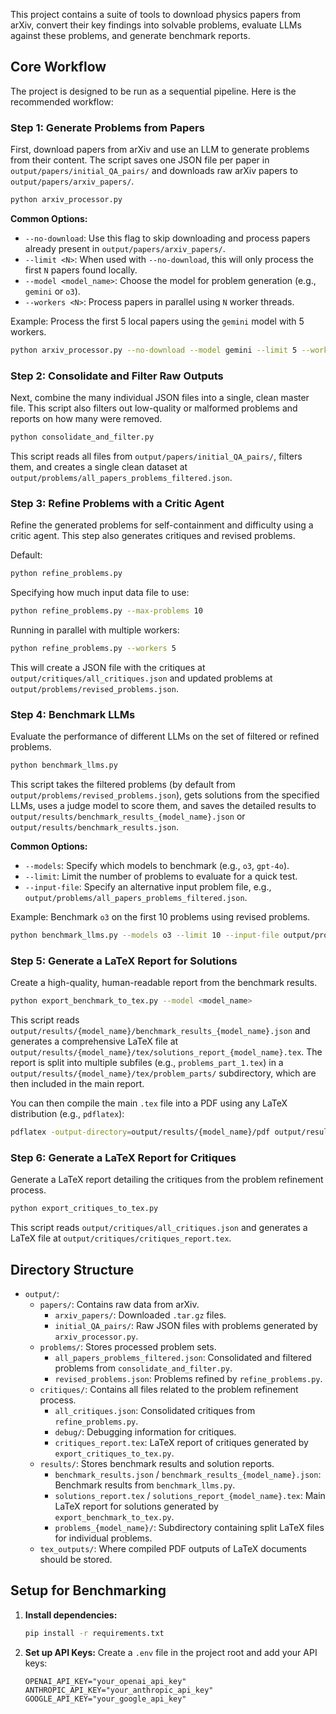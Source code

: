 This project contains a suite of tools to download physics papers from arXiv, convert their key findings into solvable problems, evaluate LLMs against these problems, and generate benchmark reports.

## Core Workflow

The project is designed to be run as a sequential pipeline. Here is the recommended workflow:

### Step 1: Generate Problems from Papers
First, download papers from arXiv and use an LLM to generate problems from their content. The script saves one JSON file per paper in `output/papers/initial_QA_pairs/` and downloads raw arXiv papers to `output/papers/arxiv_papers/`.

```bash
python arxiv_processor.py
```

**Common Options:**
- `--no-download`: Use this flag to skip downloading and process papers already present in `output/papers/arxiv_papers/`.
- `--limit <N>`: When used with `--no-download`, this will only process the first `N` papers found locally.
- `--model <model_name>`: Choose the model for problem generation (e.g., `gemini` or `o3`).
- `--workers <N>`: Process papers in parallel using `N` worker threads.

Example: Process the first 5 local papers using the `gemini` model with 5 workers.
```bash
python arxiv_processor.py --no-download --model gemini --limit 5 --workers 5
```

### Step 2: Consolidate and Filter Raw Outputs
Next, combine the many individual JSON files into a single, clean master file. This script also filters out low-quality or malformed problems and reports on how many were removed.

```bash
python consolidate_and_filter.py
```
This script reads all files from `output/papers/initial_QA_pairs/`, filters them, and creates a single clean dataset at `output/problems/all_papers_problems_filtered.json`.

### Step 3: Refine Problems with a Critic Agent
Refine the generated problems for self-containment and difficulty using a critic agent. This step also generates critiques and revised problems.

Default: 
```bash
python refine_problems.py
```
Specifying how much input data file to use: 
```bash
python refine_problems.py --max-problems 10
```

Running in parallel with multiple workers:
```bash
python refine_problems.py --workers 5
```

This will create a JSON file with the critiques at `output/critiques/all_critiques.json` and updated problems at `output/problems/revised_problems.json`.

### Step 4: Benchmark LLMs
Evaluate the performance of different LLMs on the set of filtered or refined problems.

```bash
python benchmark_llms.py
```
This script takes the filtered problems (by default from `output/problems/revised_problems.json`), gets solutions from the specified LLMs, uses a judge model to score them, and saves the detailed results to `output/results/benchmark_results_{model_name}.json` or `output/results/benchmark_results.json`.

**Common Options:**
*   `--models`: Specify which models to benchmark (e.g., `o3`, `gpt-4o`).
*   `--limit`: Limit the number of problems to evaluate for a quick test.
*   `--input-file`: Specify an alternative input problem file, e.g., `output/problems/all_papers_problems_filtered.json`.

Example: Benchmark `o3` on the first 10 problems using revised problems.
```bash
python benchmark_llms.py --models o3 --limit 10 --input-file output/problems/revised_problems.json
```

### Step 5: Generate a LaTeX Report for Solutions
Create a high-quality, human-readable report from the benchmark results.

```bash
python export_benchmark_to_tex.py --model <model_name>
```
This script reads `output/results/{model_name}/benchmark_results_{model_name}.json` and generates a comprehensive LaTeX file at `output/results/{model_name}/tex/solutions_report_{model_name}.tex`. The report is split into multiple subfiles (e.g., `problems_part_1.tex`) in a `output/results/{model_name}/tex/problem_parts/` subdirectory, which are then included in the main report.

You can then compile the main `.tex` file into a PDF using any LaTeX distribution (e.g., `pdflatex`):
```bash
pdflatex -output-directory=output/results/{model_name}/pdf output/results/{model_name}/tex/solutions_report_{model_name}.tex
```

### Step 6: Generate a LaTeX Report for Critiques
Generate a LaTeX report detailing the critiques from the problem refinement process.

```bash
python export_critiques_to_tex.py
```
This script reads `output/critiques/all_critiques.json` and generates a LaTeX file at `output/critiques/critiques_report.tex`.

## Directory Structure

-   `output/`:
    -   `papers/`: Contains raw data from arXiv.
        -   `arxiv_papers/`: Downloaded `.tar.gz` files.
        -   `initial_QA_pairs/`: Raw JSON files with problems generated by `arxiv_processor.py`.
    -   `problems/`: Stores processed problem sets.
        -   `all_papers_problems_filtered.json`: Consolidated and filtered problems from `consolidate_and_filter.py`.
        -   `revised_problems.json`: Problems refined by `refine_problems.py`.
    -   `critiques/`: Contains all files related to the problem refinement process.
        -   `all_critiques.json`: Consolidated critiques from `refine_problems.py`.
        -   `debug/`: Debugging information for critiques.
        -   `critiques_report.tex`: LaTeX report of critiques generated by `export_critiques_to_tex.py`.
    -   `results/`: Stores benchmark results and solution reports.
        -   `benchmark_results.json` / `benchmark_results_{model_name}.json`: Benchmark results from `benchmark_llms.py`.
        -   `solutions_report.tex` / `solutions_report_{model_name}.tex`: Main LaTeX report for solutions generated by `export_benchmark_to_tex.py`.
        -   `problems_{model_name}/`: Subdirectory containing split LaTeX files for individual problems.
    -   `tex_outputs/`: Where compiled PDF outputs of LaTeX documents should be stored.

## Setup for Benchmarking

1.  **Install dependencies:**
    ```bash
    pip install -r requirements.txt
    ```

2.  **Set up API Keys:** Create a `.env` file in the project root and add your API keys:
    ```
    OPENAI_API_KEY="your_openai_api_key"
    ANTHROPIC_API_KEY="your_anthropic_api_key"
    GOOGLE_API_KEY="your_google_api_key"
    ```
